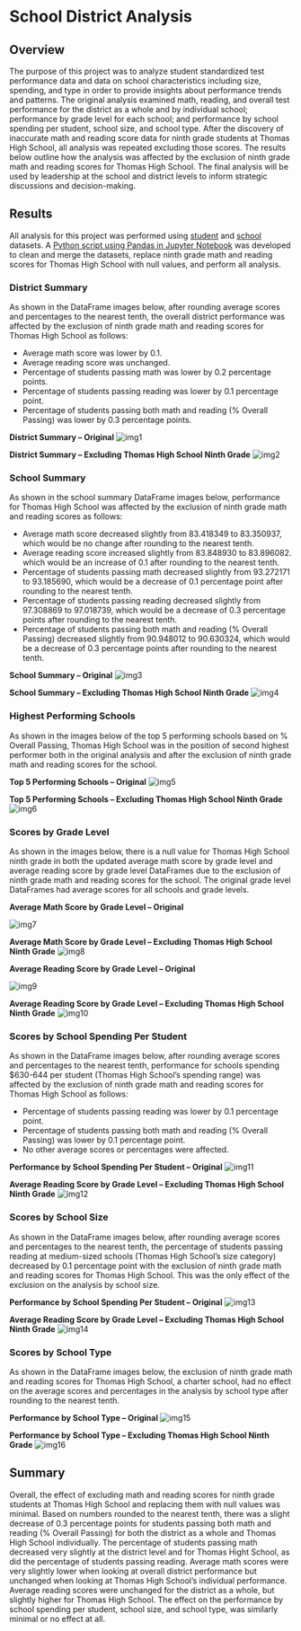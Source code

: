 # School District Analysis

## Overview
The purpose of this project was to analyze student standardized test performance data and data on school characteristics including size, spending, and type in order to provide insights about performance trends and patterns. The original analysis examined math, reading, and overall test performance for the district as a whole and by individual school; performance by grade level for each school; and performance by school spending per student, school size, and school type. After the discovery of inaccurate math and reading score data for ninth grade students at Thomas High School, all analysis was repeated excluding those scores. The results below outline how the analysis was affected by the exclusion of ninth grade math and reading scores for Thomas High School. The final analysis will be used by leadership at the school and district levels to inform strategic discussions and decision-making.

## Results

All analysis for this project was performed using [student](Resources/students_complete.csv) and [school](Resources/schools_complete.csv) datasets. A [Python script using Pandas in Jupyter Notebook]( PyCitySchools_Challenge.ipynb) was developed to clean and merge the datasets, replace ninth grade math and reading scores for Thomas High School with null values, and perform all analysis.

### District Summary
As shown in the DataFrame images below, after rounding average scores and percentages to the nearest tenth, the overall district performance was affected by the exclusion of ninth grade math and reading scores for Thomas High School as follows:
-    Average math score was lower by 0.1.
-    Average reading score was unchanged.
-    Percentage of students passing math was lower by 0.2 percentage points.
-    Percentage of students passing reading was lower by 0.1 percentage point.
-    Percentage of students passing both math and reading (% Overall Passing) was lower by 0.3 percentage points.

**District Summary – Original**
![img1](Resources/District_Summary_Original.png)

**District Summary – Excluding Thomas High School Ninth Grade**
![img2](Resources/District_Summary_Updated.png)


### School Summary
As shown in the school summary DataFrame images below, performance for Thomas High School was affected by the exclusion of ninth grade math and reading scores as follows:
-    Average math score decreased slightly from 83.418349 to 83.350937, which would be no change after rounding to the nearest tenth.
-    Average reading score increased slightly from 83.848930 to 83.896082. which would be an increase of 0.1 after rounding to the nearest tenth.
-    Percentage of students passing math decreased slightly from 93.272171 to 93.185690, which would be a decrease of 0.1 percentage point after rounding to the nearest tenth.
-    Percentage of students passing reading decreased slightly from 97.308869 to 97.018739, which would be a decrease of 0.3 percentage points after rounding to the nearest tenth.
-    Percentage of students passing both math and reading (% Overall Passing) decreased slightly from 90.948012 to 90.630324, which would be a decrease of 0.3 percentage points after rounding to the nearest tenth.

**School Summary – Original**
![img3](Resources/School_Summary_Original.png)

**School Summary – Excluding Thomas High School Ninth Grade**
![img4](Resources/School_Summary_Updated.png)


### Highest Performing Schools
As shown in the images below of the top 5 performing schools based on % Overall Passing, Thomas High School was in the position of second highest performer both in the original analysis and after the exclusion of ninth grade math and reading scores for the school.

**Top 5 Performing Schools – Original**
![img5](Resources/Top_5_Original.png)

**Top 5 Performing Schools – Excluding Thomas High School Ninth Grade**
![img6](Resources/Top_5_Updated.png)


### Scores by Grade Level
As shown in the images below, there is a null value for Thomas High School ninth grade in both the updated average math score by grade level and average reading score by grade level DataFrames due to the exclusion of ninth grade math and reading scores for the school. The original grade level DataFrames had average scores for all schools and grade levels.

**Average Math Score by Grade Level – Original**

![img7](Resources/Math_Scores_by_Grade_Original.png)

**Average Math Score by Grade Level – Excluding Thomas High School Ninth Grade**
![img8](Resources/Math_Scores_by_Grade_Updated.png)

**Average Reading Score by Grade Level – Original**

![img9](Resources/Reading_Scores_by_Grade_Original.png)

**Average Reading Score by Grade Level – Excluding Thomas High School Ninth Grade**
![img10](Resources/Reading_Scores_by_Grade_Updated.png)


### Scores by School Spending Per Student
As shown in the DataFrame images below, after rounding average scores and percentages to the nearest tenth, performance for schools spending $630-644 per student (Thomas High School’s spending range) was affected by the exclusion of ninth grade math and reading scores for Thomas High School as follows:
-    Percentage of students passing reading was lower by 0.1 percentage point.
-    Percentage of students passing both math and reading (% Overall Passing) was lower by 0.1 percentage point.
-    No other average scores or percentages were affected.

**Performance by School Spending Per Student – Original**
![img11](Resources/Scores_by_Spending_Original.png)

**Average Reading Score by Grade Level – Excluding Thomas High School Ninth Grade**
![img12](Resources/Scores_by_Spending_Updated.png)


### Scores by School Size
As shown in the DataFrame images below, after rounding average scores and percentages to the nearest tenth, the percentage of students passing reading at medium-sized schools (Thomas High School’s size category) decreased by 0.1 percentage point with the exclusion of ninth grade math and reading scores for Thomas High School. This was the only effect of the exclusion on the analysis by school size.

**Performance by School Spending Per Student – Original**
![img13](Resources/Scores_by_Size_Original.png)

**Average Reading Score by Grade Level – Excluding Thomas High School Ninth Grade**
![img14](Resources/Scores_by_Size_Updated.png)


### Scores by School Type
As shown in the DataFrame images below, the exclusion of ninth grade math and reading scores for Thomas High School, a charter school, had no effect on the average scores and percentages in the analysis by school type after rounding to the nearest tenth.

**Performance by School Type – Original**
![img15](Resources/Scores_by_Type_Original.png)

**Performance by School Type – Excluding Thomas High School Ninth Grade**
![img16](Resources/Scores_by_Type_Updated.png)


## Summary
Overall, the effect of excluding math and reading scores for ninth grade students at Thomas High School and replacing them with null values was minimal. Based on numbers rounded to the nearest tenth, there was a slight decrease of 0.3 percentage points for students passing both math and reading (% Overall Passing) for both the district as a whole and Thomas High School individually. The percentage of students passing math decreased very slightly at the district level and for Thomas Hight School, as did the percentage of students passing reading. Average math scores were very slightly lower when looking at overall district performance but unchanged when looking at Thomas High School’s individual performance. Average reading scores were unchanged for the district as a whole, but slightly higher for Thomas High School. The effect on the performance by school spending per student, school size, and school type, was similarly minimal or no effect at all.
